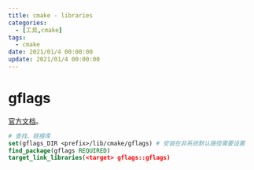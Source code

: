 ```yaml
---
title: cmake - libraries
categories: 
  - [工具,cmake]
tags:
  - cmake
date: 2021/01/4 00:00:00
update: 2021/01/4 00:00:00
---
```


# gflags

[官方文档](https://gflags.github.io/gflags/)。

```cmake
# 查找、链接库
set(gflags_DIR <prefix>/lib/cmake/gflags) # 安装在非系统默认路径需要设置
find_package(gflags REQUIRED)
target_link_libraries(<target> gflags::gflags)
```

